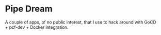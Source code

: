 # Pipe Dream


A couple of apps, of no public interest, that I use to hack around with GoCD + pcf-dev + Docker integration.
